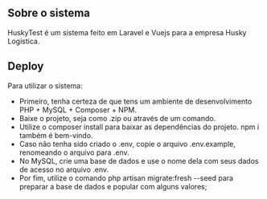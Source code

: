 ## Sobre o sistema

HuskyTest é um sistema feito em Laravel e Vuejs para a empresa Husky Logística.

## Deploy

Para utilizar o sistema:
- Primeiro, tenha certeza de que tens um ambiente de desenvolvimento PHP + MySQL + Composer + NPM.
- Baixe o projeto, seja como .zip ou através de um comando.
- Utilize o composer install para baixar as dependências do projeto. npm i também é bem-vindo.
- Caso não tenha sido criado o .env, copie o arquivo .env.example, renomeando o arquivo para .env.
- No MySQL, crie uma base de dados e use o nome dela com seus dados de acesso no arquivo .env.
- Por fim, utilize o comando php artisan migrate:fresh --seed para preparar a base de dados e popular com alguns valores;
